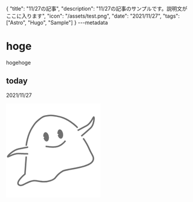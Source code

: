 {
  "title": "11/27の記事",
  "description": "11/27の記事のサンプルです。説明文がここに入ります",
  "icon": "/assets/test.png",
  "date": "2021/11/27",
  "tags": ["Astro", "Hugo", "Sample"]
}
---metadata

# hoge
hogehoge

## today
2021/11/27

![img](/assets/test.png)